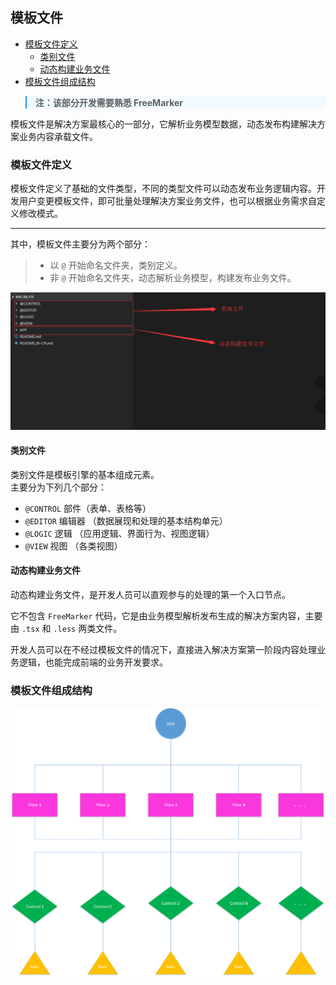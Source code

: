 ## 模板文件


* [模板文件定义](#模板文件定义)
    * [类别文件](#类别文件)
    * [动态构建业务文件](#动态构建业务文件)
* [模板文件组成结构](#模板文件组成结构)


<blockquote style="border-color: #2892ec;background-color: #f0faff;">
    <p>
        <strong>注：该部分开发需要熟悉 FreeMarker </strong>
    </p>
</blockquote>

模板文件是解决方案最核心的一部分，它解析业务模型数据，动态发布构建解决方案业务内容承载文件。


### 模板文件定义

模板文件定义了基础的文件类型，不同的类型文件可以动态发布业务逻辑内容。开发用户变更模板文件，即可批量处理解决方案业务文件，也可以根据业务需求自定义修改模式。

- - - - - - 

其中，模板文件主要分为两个部分：
> - 以 `@` 开始命名文件夹，类别定义。
> - 非 `@` 开始命名文件夹，动态解析业务模型，构建发布业务文件。

![文件类别](/imgs/template-file/template-file-type.png)


#### 类别文件

类别文件是模板引擎的基本组成元素。<br>
主要分为下列几个部分：
- `@CONTROL` 部件（表单、表格等）
- `@EDITOR` 编辑器 （数据展现和处理的基本结构单元）
- `@LOGIC` 逻辑 （应用逻辑、界面行为、视图逻辑）
- `@VIEW` 视图 （各类视图）


#### 动态构建业务文件

动态构建业务文件，是开发人员可以直观参与的处理的第一个入口节点。<br>

它不包含 `FreeMarker` 代码，它是由业务模型解析发布生成的解决方案内容，主要由 `.tsx` 和 `.less` 两类文件。<br>

开发人员可以在不经过模板文件的情况下，直接进入解决方案第一阶段内容处理业务逻辑，也能完成前端的业务开发要求。<br>


### 模板文件组成结构

![模板文件结构](/imgs/template-file/structure.png)
